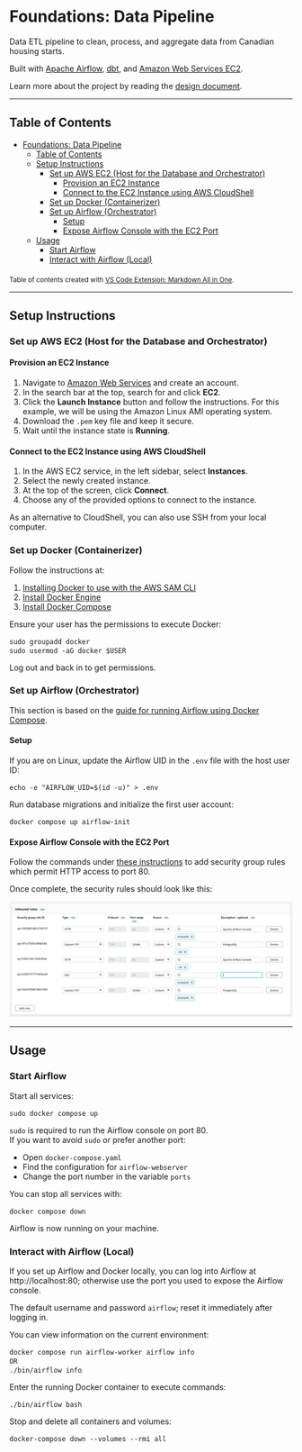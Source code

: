 # Foundations: Data Pipeline

Data ETL pipeline to clean, process, and aggregate data from Canadian housing starts.

Built with [Apache Airflow](https://airflow.apache.org/), [dbt](https://www.getdbt.com/), and [Amazon Web Services EC2](https://aws.amazon.com/ec2/).

Learn more about the project by reading the [design document](https://docs.google.com/document/d/1zan6-rcnNHz4wdBt0fvPxRnJLioCjlaFQUfi1_0EU04/edit).

---

## Table of Contents

- [Foundations: Data Pipeline](#foundations-data-pipeline)
  - [Table of Contents](#table-of-contents)
  - [Setup Instructions](#setup-instructions)
    - [Set up AWS EC2 (Host for the Database and Orchestrator)](#set-up-aws-ec2-host-for-the-database-and-orchestrator)
      - [Provision an EC2 Instance](#provision-an-ec2-instance)
      - [Connect to the EC2 Instance using AWS CloudShell](#connect-to-the-ec2-instance-using-aws-cloudshell)
    - [Set up Docker (Containerizer)](#set-up-docker-containerizer)
    - [Set up Airflow (Orchestrator)](#set-up-airflow-orchestrator)
      - [Setup](#setup)
      - [Expose Airflow Console with the EC2 Port](#expose-airflow-console-with-the-ec2-port)
  - [Usage](#usage)
    - [Start Airflow](#start-airflow)
    - [Interact with Airflow (Local)](#interact-with-airflow-local)

<sub>Table of contents created with [VS Code Extension: Markdown All in One](https://marketplace.visualstudio.com/items?itemName=yzhang.markdown-all-in-one).
</sub>

___


## Setup Instructions

### Set up AWS EC2 (Host for the Database and Orchestrator)

#### Provision an EC2 Instance

1. Navigate to [Amazon Web Services](https://aws.amazon.com/) and create an account.
1. In the search bar at the top, search for and click **EC2**.
1. Click the **Launch Instance** button and follow the instructions. For this example, we will be using the Amazon Linux AMI operating system.
1. Download the `.pem` key file and keep it secure.
1. Wait until the instance state is **Running**.

#### Connect to the EC2 Instance using AWS CloudShell

1. In the AWS EC2 service, in the left sidebar, select **Instances**.
1. Select the newly created instance.
1. At the top of the screen, click **Connect**.
1. Choose any of the provided options to connect to the instance.

As an alternative to CloudShell, you can also use SSH from your local computer.


### Set up Docker (Containerizer)

Follow the instructions at:
1. [Installing Docker to use with the AWS SAM CLI](https://docs.aws.amazon.com/serverless-application-model/latest/developerguide/install-docker.html)
2. [Install Docker Engine](https://docs.docker.com/engine/install/)
3. [Install Docker Compose](https://docs.docker.com/compose/install/linux/#install-using-the-repository)

Ensure your user has the permissions to execute Docker:
```shell
sudo groupadd docker
sudo usermod -aG docker $USER
```

Log out and back in to get permissions.



### Set up Airflow (Orchestrator)

This section is based on the [guide for running Airflow using Docker Compose](https://airflow.apache.org/docs/apache-airflow/stable/howto/docker-compose/index.html).

#### Setup

If you are on Linux, update the Airflow UID in the `.env` file with the host user ID:
```shell
echo -e "AIRFLOW_UID=$(id -u)" > .env
```

Run database migrations and initialize the first user account:
```shell
docker compose up airflow-init
```

#### Expose Airflow Console with the EC2 Port

Follow the commands under [these instructions](https://aws.amazon.com/premiumsupport/knowledge-center/connect-http-https-ec2/) to add security group rules which permit HTTP access to port 80.

Once complete, the security rules should look like this:

![Security group rules](readme-img/aws-security-rules.png)

---

## Usage

### Start Airflow

Start all services:
```shell
sudo docker compose up
```

`sudo` is required to run the Airflow console on port 80.  
If you want to avoid `sudo` or prefer another port:
- Open `docker-compose.yaml`
- Find the configuration for `airflow-webserver`
- Change the port number in the variable `ports`


You can stop all services with:
```shell
docker compose down
```

Airflow is now running on your machine.

### Interact with Airflow (Local)

If you set up Airflow and Docker locally, you can log into Airflow at http://localhost:80; otherwise use the port you used to expose the Airflow console.

The default username and password `airflow`; reset it immediately after logging in.

You can view information on the current environment:
```shell
docker compose run airflow-worker airflow info
OR
./bin/airflow info
```

Enter the running Docker container to execute commands:
```shell
./bin/airflow bash
```

Stop and delete all containers and volumes:
```shell
docker-compose down --volumes --rmi all
```


